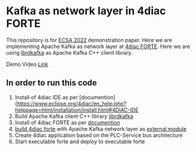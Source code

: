 # Kafka as network layer in 4diac FORTE
This repository is for [ECSA 2022](https://conf.researchr.org/track/ecsa-2022/ecsa-2022-tools---demos) demonstration paper. Here we are implementing Apache Kafka as network layer at [4diac FORTE](https://www.eclipse.org/4diac/en_rte.php). Here we are using [lbrdkafka](https://github.com/edenhill/librdkafka) as Apache Kafka C++ client library. 

Demo Video [Link](https://www.youtube.com/watch?v=j3Gbk1BhMzE)

## In order to run this code
1. Install of 4diac IDE as per [documention](https://www.eclipse.org/4diac/en_help.php?helppage=html/installation/install.html#4DIAC-IDE
1. Build Apache Kafka client C++ library [librdkafka](https://github.com/edenhill/librdkafka)
1. Install of 4diac FORTE as per [documention](https://www.eclipse.org/4diac/en_help.php?helppage=html/installation/install.html#4DIAC-FORTE) 
1. [build 4diac forte](https://www.eclipse.org/4diac/en_help.php?helppage=html/installation/install.html#ownFORTE) with Apache Kafka network layer as [external module](https://www.eclipse.org/4diac/en_help.php?helppage=html/installation/install.html#externalModules)
2. Create 4diac application based on the PLC-Service bus architecture 
3. Start executable forte and deploy to executable forte
